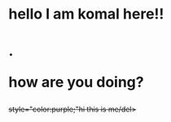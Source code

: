    <html>
   <body>
 
   <h1>hello I am komal here!!<h1/>.   
   <p style"color;red;font-style:italic/
   <h3>how are you doing?</h3>

   <del> style="color:purple;"hi this is me/del>

   <body>
   <html>


